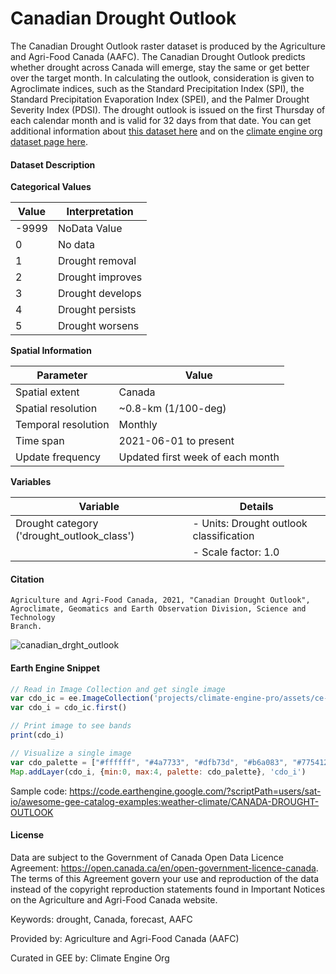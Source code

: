 # Canadian Drought Outlook

The Canadian Drought Outlook raster dataset is produced by the Agriculture and Agri-Food Canada (AAFC). The Canadian Drought Outlook predicts whether drought across Canada will emerge, stay the same or get better over the target month. In calculating the outlook, consideration is given to Agroclimate indices, such as the Standard Precipitation Index (SPI), the Standard Precipitation Evaporation Index (SPEI), and the Palmer Drought Severity Index (PDSI). The drought outlook is issued on the first Thursday of each calendar month and is valid for 32 days from that date. You can get additional information about [this dataset here](https://open.canada.ca/data/en/dataset/2c82daab-f6d9-4b19-96b5-238249e09fb9) and on the [climate engine org dataset page here](https://support.climateengine.org/article/91-can-drought).

#### Dataset Description

**Categorical Values**

| Value    | Interpretation         |
|----------|------------------------|
| -9999    | NoData Value           |
| 0        | No data                |
| 1        | Drought removal        |
| 2        | Drought improves       |
| 3        | Drought develops       |
| 4        | Drought persists       |
| 5        | Drought worsens        |

**Spatial Information**

| Parameter            | Value                 |
|----------------------|-----------------------|
| Spatial extent       | Canada                |
| Spatial resolution   | ~0.8-km (1/100-deg)   |
| Temporal resolution  | Monthly               |
| Time span            | 2021-06-01 to present |
| Update frequency     | Updated first week of each month |

**Variables**

| Variable                | Details                          |
|-------------------------|----------------------------------|
| Drought category ('drought_outlook_class') | - Units: Drought outlook classification |
|                         | - Scale factor: 1.0                |


#### Citation

```
Agriculture and Agri-Food Canada, 2021, "Canadian Drought Outlook", Agroclimate, Geomatics and Earth Observation Division, Science and Technology
Branch.
```

![canadian_drght_outlook](https://github.com/samapriya/awesome-gee-community-datasets/assets/6677629/d3d1d2db-2955-4e4f-801a-789ce3167062)

#### Earth Engine Snippet

```js
// Read in Image Collection and get single image
var cdo_ic = ee.ImageCollection('projects/climate-engine-pro/assets/ce-aafc-cdo-monthly')
var cdo_i = cdo_ic.first()

// Print image to see bands
print(cdo_i)

// Visualize a single image
var cdo_palette = ["#ffffff", "#4a7733", "#dfb73d", "#b6a083", "#775412", "#c24d1b"]
Map.addLayer(cdo_i, {min:0, max:4, palette: cdo_palette}, 'cdo_i')
```

Sample code:  https://code.earthengine.google.com/?scriptPath=users/sat-io/awesome-gee-catalog-examples:weather-climate/CANADA-DROUGHT-OUTLOOK

#### License

Data are subject to the Government of Canada Open Data Licence Agreement: https://open.canada.ca/en/open-government-licence-canada. The terms of this Agreement govern your use and reproduction of the data instead of the copyright reproduction statements found in Important Notices on the Agriculture and Agri-Food Canada website.

Keywords: drought, Canada, forecast, AAFC

Provided by: Agriculture and Agri-Food Canada (AAFC)

Curated in GEE by: Climate Engine Org
